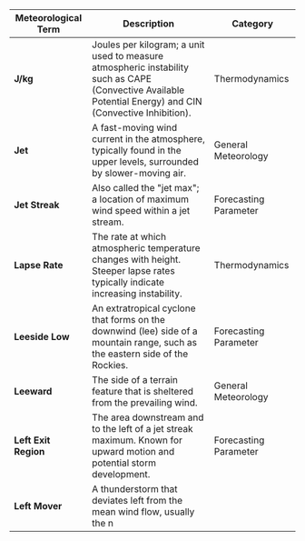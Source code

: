 | **Meteorological Term** | **Description**                                                                                                                                           | **Category**          |
| ----------------------- | --------------------------------------------------------------------------------------------------------------------------------------------------------- | --------------------- |
| **J/kg**                | Joules per kilogram; a unit used to measure atmospheric instability such as CAPE (Convective Available Potential Energy) and CIN (Convective Inhibition). | Thermodynamics        |
| **Jet**                 | A fast-moving wind current in the atmosphere, typically found in the upper levels, surrounded by slower-moving air.                                       | General Meteorology   |
| **Jet Streak**          | Also called the "jet max"; a location of maximum wind speed within a jet stream.                                                                          | Forecasting Parameter |
| **Lapse Rate**          | The rate at which atmospheric temperature changes with height. Steeper lapse rates typically indicate increasing instability.                             | Thermodynamics        |
| **Leeside Low**         | An extratropical cyclone that forms on the downwind (lee) side of a mountain range, such as the eastern side of the Rockies.                              | Forecasting Parameter |
| **Leeward**             | The side of a terrain feature that is sheltered from the prevailing wind.                                                                                 | General Meteorology   |
| **Left Exit Region**    | The area downstream and to the left of a jet streak maximum. Known for upward motion and potential storm development.                                     | Forecasting Parameter |
| **Left Mover**          | A thunderstorm that deviates left from the mean wind flow, usually the n                                                                                  |                       |
